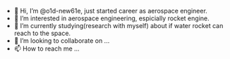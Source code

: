- 👋 Hi, I’m @o1d-new61e, just started career as aerospace engineer.
- 👀 I’m interested in aerospace engineering, espicially rocket engine.
- 🌱 I’m currently studying(research with myself) about if water rocket can reach to the space. 
- 💞️ I’m looking to collaborate on ...
- 📫 How to reach me ...




<!---
o1d-new61e/o1d-new61e is a ✨ special ✨ repository because its `README.md` (this file) appears on your GitHub profile.
You can click the Preview link to take a look at your changes.
--->
